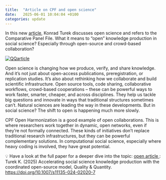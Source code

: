 ```yaml
---
title:  "Article on CPF and open science"
date:   2025-06-01 10:04:04 +0100
categories: update
---
```


In this new <ins>[article](https://link.springer.com/article/10.1007/s11135-024-02020-7)</ins>, Konrad Turek discusses open science and refers to the Comparative Panel File. What it means to “open” knowledge production in social science? Especially through open-source and crowd-based collaboration? 

[![QQarticle](/assets/images/articleQQ.png)](https://link.springer.com/article/10.1007/s11135-024-02020-7)

Open science is changing how we produce, verify, and share knowledge. And it’s not just about open-access publications, preregistration, or replication studies. It’s also about rethinking how we collaborate and build scientific infrastructure. 
Open source tools, code sharing, collaborative workflows, crowd-based cooperations – these can be powerful ways to work faster, smarter, cheaper, and across disciplines. They help us tackle big questions and innovate in ways that traditional structures sometimes can’t. Natural sciences are leading the way in these developments. 
But in social science? The shift to open is happening much more slowly.


CPF Open Harmonization is a good example of open collaborations. This is where researchers work together in dynamic, open networks, even if they’re not formally connected. 
These kinds of initiatives don’t replace traditional research infrastructures, but they can be powerful complementary solutions. 
In computational social science, especially where heavy coding is involved, they have great potential. 


💡 Have a look at the full paper for a deeper dive into the topic: <ins>[open article ](https://link.springer.com/article/10.1007/s11135-024-02020-7)</ins>: 
Turek K. (2025) Accelerating social science knowledge production with the coordinated open-source model, Quality & Quantity. https://doi.org/10.1007/s11135-024-02020-7
